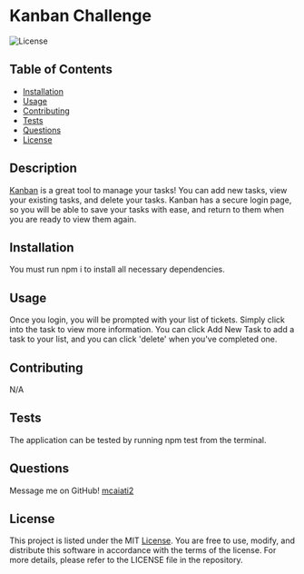 # Kanban Challenge
![License](https://img.shields.io/badge/License-MIT-blue.svg)


## Table of Contents
- [Installation](#installation)
- [Usage](#usage)
- [Contributing](#contributing)
- [Tests](#tests)
- [Questions](#questions)
- [License](#license)


## Description
[Kanban](https://kanban-fullstack-challenge.onrender.com/) is a great tool to manage your tasks! You can add new tasks, view your existing tasks, and delete your tasks. Kanban has a secure login page, so you will be able to save your tasks with ease, and return to them when you are ready to view them again.

## Installation
You must run npm i to install all necessary dependencies.

## Usage
Once you login, you will be prompted with your list of tickets. Simply click into the task to view more information. You can click Add New Task to add a task to your list, and you can click 'delete' when you've completed one.

## Contributing
N/A

## Tests
The application can be tested by running npm test from the terminal.

## Questions
Message me on GitHub! [mcaiati2](https://github.com/mcaiati2)

## License
This project is listed under the MIT [License](https://opensource.org/licenses/MIT). You are free to use, modify, and distribute this software in accordance with the terms of the license. For more details, please refer to the LICENSE file in the repository.
